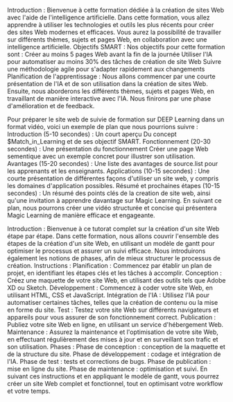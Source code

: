 Introduction : Bienvenue à cette formation dédiée à la création de sites Web avec l'aide de l'intelligence artificielle. Dans cette formation, vous allez apprendre à utiliser les technologies et outils les plus récents pour créer des sites Web modernes et efficaces. Vous aurez la possibilité de travailler sur différents thèmes, sujets et pages Web, en collaboration avec une intelligence artificielle.
Objectifs SMART : Nos objectifs pour cette formation sont :
Créer au moins 5 pages Web avant la fin de la journée
Utiliser l'IA pour automatiser au moins 30% des tâches de création de site Web
Suivre une méthodologie agile pour s'adapter rapidement aux changements
Planification de l'apprentissage : Nous allons commencer par une courte présentation de l'IA et de son utilisation dans la création de sites Web. Ensuite, nous aborderons les différents thèmes, sujets et pages Web, en travaillant de manière interactive avec l'IA. Nous finirons par une phase d'amélioration et de feedback.


Pour préparer le site web de suivie de formation sur DEEP Learning dans un format vidéo, voici un exemple de plan que nous pourrions suivre :
Introduction (5-10 secondes) : Un court aperçu Du concept $Match_in_Learning et de ses objectif SMART.
Fonctionnement (20-30 secondes) : Une présentation du fonctionnement Créer une page Web sementique avec un exemple concret pour illustrer son utilisation.
Avantages (15-20 secondes) : Une liste des avantages de source.list pour les apprenants et les enseignants.
Applications (10-15 secondes) : Une courte présentation de différentes façons d'utiliser un site web, y compris les domaines d'application possibles.
Résumé et prochaines étapes (10-15 secondes) : Un résumé des points clés de la creation de site web, ainsi qu'une invitation à apprendre davantage sur Magic Learning.
En suivant ce plan, nous pourrons créer une vidéo structurée et concise qui présentera Magic Learning de manière efficace et engageante.

Introduction : Bienvenue à ce tutorat complet sur la création d'un site Web étape par étape. Dans cette formation, nous allons couvrir l'ensemble des étapes de la création d'un site Web, en utilisant un modèle de gantt pour optimiser le processus et assurer un suivi efficace. Nous introduirons également les notions de phases, afin de mieux structurer le processus de création.
Instructions :
Planification : Commencez par établir un plan de projet, en identifiant les étapes clés et les tâches à accomplir.
Conception : Créez une maquette de votre site Web, en utilisant des outils tels que Adobe XD ou Sketch.
Développement : Commencez à coder votre site Web, en utilisant HTML, CSS et JavaScript.
Intégration de l'IA : Utilisez l'IA pour automatiser certaines tâches, telles que la création de contenu ou la mise en forme du site.
Test : Testez votre site Web sur différents navigateurs et appareils pour vous assurer de son fonctionnement correct.
Publication : Publiez votre site Web en ligne, en utilisant un service d'hébergement Web.
Maintenance : Assurez la maintenance et l'optimisation de votre site Web, en effectuant régulièrement des mises à jour et en surveillant son trafic et son utilisation.
Phases :
Phase de conception : conception de la maquette et de la structure du site.
Phase de développement : codage et intégration de l'IA.
Phase de test : tests et corrections de bugs.
Phase de publication : mise en ligne du site.
Phase de maintenance : optimisation et suivi.
En suivant ces instructions et en appliquant le modèle de gantt, vous pourrez créer un site Web complet et fonctionnel, tout en optimisant votre workflow et votre temps.

